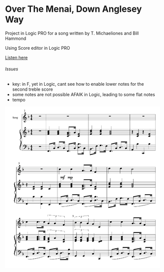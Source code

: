 # Over The Menai, Down Anglesey Way
Project in Logic PRO for a song written by 
T. Michaeliones and Bill Hammond


Using Score editor in Logic PRO

[Listen here](https://github.com/tristian2/OverTheMenaiDownAngleseyWay/blob/main/Over%20The%20Menai%2C%20Down%20Anglesey%20Way.mp3)
###### Issues
* key: in F, yet in Logic, cant see how to enable lower notes for the second treble score
* some notes are not possible AFAIK in Logic, leading to some flat notes
* tempo


![alt text](https://github.com/tristian2/OverTheMenaiDownAngleseyWay/blob/main/images/1.png?raw=true)
